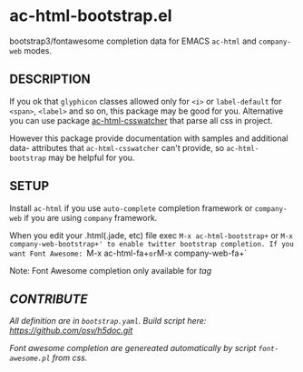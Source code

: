 # ac-html-bootstrap.el #

bootstrap3/fontawesome completion data for EMACS `ac-html` and `company-web` modes.

## DESCRIPTION ##

If  you  ok   that  `glyphicon`  classes  allowed  only   for  `<i>`  or
`label-default` for `<span>`, `<label>` and so  on, this package may be good for you.
Alternative you  can use  package [ac-html-csswatcher](https://github.com/osv/ac-html-csswatcher/) that  parse all
css in project.

However  this  package  provide   documentation  with  samples  and
additional data-  attributes that `ac-html-csswatcher`  can't provide,
so `ac-html-bootstrap` may be helpful for you.

## SETUP

Install `ac-html` if you use `auto-complete` completion framework
or `company-web` if you are using `company` framework.

When you edit your .html(.jade, etc) file exec `M-x ac-html-bootstrap+`
or `M-x company-web-bootstrap+' to enable twitter bootstrap completion.
If you want Font Awesome: `M-x ac-html-fa+` or `M-x company-web-fa+`

Note: Font Awesome completion only available for <i> tag

## CONTRIBUTE ##

All definition are in `bootstrap.yaml`.
Build script here: https://github.com/osv/h5doc.git

Font awesome completion are genereated automatically by script `font-awesome.pl` from css.
